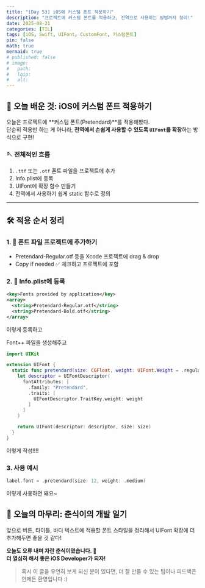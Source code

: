 ```yaml
---
title: "[Day 53] iOS에 커스텀 폰트 적용하기" 
description: "프로젝트에 커스텀 폰트를 적용하고, 전역으로 사용하는 방법까지 정리!"
date: 2025-08-21
categories: [TIL]
tags: [iOS, Swift, UIFont, CustomFont, 커스텀폰트]
pin: false
math: true
mermaid: true
# published: false
# image:
#   path:
#   lqip: 
#   alt: 
---
```


## 📌 오늘 배운 것: iOS에 커스텀 폰트 적용하기

오늘은 프로젝트에 **커스텀 폰트(Pretendard)**를 적용해봤다.  
단순히 적용만 하는 게 아니라, **전역에서 손쉽게 사용할 수 있도록 `UIFont`를 확장**하는 방식으로 구현!

### 🪡 전체적인 흐름

1. `.ttf` 또는 `.otf` 폰트 파일을 프로젝트에 추가  
2. Info.plist에 등록  
3. UIFont에 확장 함수 만들기  
4. 전역에서 사용하기 쉽게 static 함수로 정의

---

## 🛠️ 적용 순서 정리

### 1. 📂 폰트 파일 프로젝트에 추가하기
- Pretendard-Regular.otf 등을 Xcode 프로젝트에 drag & drop
- Copy if needed ✅ 체크하고 프로젝트에 포함

### 2. 📝 Info.plist에 등록

```xml
<key>Fonts provided by application</key>
<array>
  <string>Pretendard-Regular.otf</string>
  <string>Pretendard-Bold.otf</string>
</array>
```

이렇게 등록하고 

Font++ 파일을 생성해주고 

```swift
import UIKit

extension UIFont {
  static func pretendard(size: CGFloat, weight: UIFont.Weight = .regular) -> UIFont {
    let descriptor = UIFontDescriptor(
      fontAttributes: [
        .family: "Pretendard",
        .traits: [
          UIFontDescriptor.TraitKey.weight: weight
        ]
      ]
    )

    return UIFont(descriptor: descriptor, size: size)
  }
}
```

이렇게 작성!!!! 

### 3. 사용 예시
```swift
label.font = .pretendard(size: 12, weight: .medium)
```

이렇게 사용하면 돼요~

## 🐾 오늘의 마무리: 춘식이의 개발 일기

앞으로 버튼, 타이틀, 바디 텍스트에 적용할 폰트 스타일을 정리해서
UIFont 확장에 더 추가해두면 좋을 것 같다!

**오늘도 오류 내며 자란 춘식이였습니다. 🐾**  
**더 열심히 해서 좋은 iOS Developer가 되자!**

> 혹시 이 글을 우연히 보게 되신 분이 있다면, 더 잘 만들 수 있는 팁이나 피드백은 언제든 환영입니다 :)